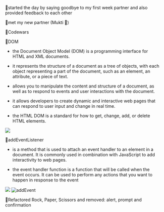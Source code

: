 🔸started the day by saying goodbye to my first week partner and also provided feedback to each other

🔸met my new partner (Mukti 🙂)

🔸Codewars

🔸DOM

- the Document Object Model (DOM) is a programming interface for HTML and XML documents.

- it represents the structure of a document as a tree of objects, with each object representing a part of the document, such as an element, an attribute, or a piece of text.

- allows you to manipulate the content and structure of a document, as well as to respond to events and user interactions with the document.

- it allows developers to create dynamic and interactive web pages that can respond to user input and change in real time.

- the HTML DOM is a standard for how to get, change, add, or delete HTML elements.

<img src="https://www.freecodecamp.org/news/content/images/size/w1000/2021/09/Document.jpg">

🔸addEventListener

- is a method that is used to attach an event handler to an element in a document. It is commonly used in combination with JavaScript to add interactivity to web pages.

- the event handler function is a function that will be called when the event occurs. It can be used to perform any actions that you want to happen in response to the event

<img src="https://www.thatsanegg.com/static/b3378a0475a856aa16a9270dfd73dc88/c0f46/button-eventlistener.png">

<img src="/img/addEvent.png" alt="addEvent">

🔸Refactored Rock, Paper, Scissors and removed: alert, prompt and confirmation

